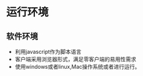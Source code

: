 # 运行环境
## 软件环境

- 利用javascript作为脚本语言 
- 客户端采用浏览器形式，满足零客户端的易用性需求  
- 使用windows或者linux,Mac操作系统或者进行运行。  
